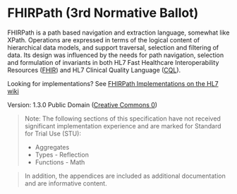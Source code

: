 # FHIRPath (3rd Normative Ballot)

FHIRPath is a path based navigation and extraction language, somewhat like XPath. Operations are expressed in terms of the logical content of hierarchical data models, and support traversal, selection and filtering of data. Its design was influenced by the needs for path navigation, selection and formulation of invariants in both HL7 Fast Healthcare Interoperability Resources ([FHIR](http://hl7.org/fhir)) and HL7 Clinical Quality Language ([CQL](http://cql.hl7.org/03-developersguide.html#using-fhirpath)).

Looking for implementations? See [FHIRPath Implementations on the HL7 wiki](http://wiki.hl7.org/index.php?title=FHIRPath_Implementations)

Version: 1.3.0 Public Domain ([Creative Commons 0](http://creativecommons.org/publicdomain/zero/1.0/))

> Note: The following sections of this specification have not received significant implementation experience and are marked for Standard for Trial Use (STU):
>
> * Aggregates
> * Types - Reflection
> * Functions - Math

> In addition, the appendices are included as additional documentation and are informative content.
>